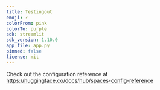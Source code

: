 ```yaml
---
title: Testingout
emoji: ⚡
colorFrom: pink
colorTo: purple
sdk: streamlit
sdk_version: 1.10.0
app_file: app.py
pinned: false
license: mit
---
```


Check out the configuration reference at https://huggingface.co/docs/hub/spaces-config-reference
